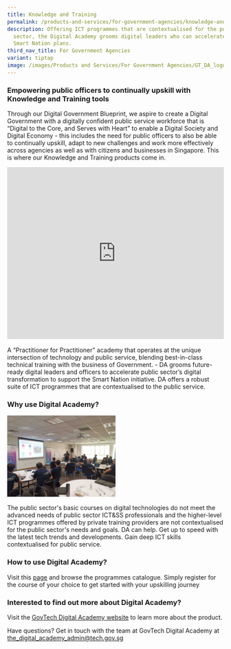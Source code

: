 ```yaml
---
title: Knowledge and Training
permalink: /products-and-services/for-government-agencies/knowledge-and-training/
description: Offering ICT programmes that are contextualised for the public
  sector, the Digital Academy grooms digital leaders who can accelerate our
  Smart Nation plans.
third_nav_title: For Government Agencies
variant: tiptap
image: /images/Products and Services/For Government Agencies/GT_DA_logo.png
---
```

<h3>Empowering public officers to continually upskill with Knowledge and Training tools</h3>
<p>Through our Digital Government Blueprint, we aspire to create a Digital
Government with a digitally confident public service workforce that is
“Digital to the Core, and Serves with Heart” to enable a Digital Society
and Digital Economy - this includes the need for public officers to also
be able to continually upskill, adapt to new challenges and work more effectively
across agencies as well as with citizens and businesses in Singapore. This
is where our Knowledge and Training products come in.</p>
<div class="iframe-wrapper">
<iframe style="max-width: 100%;" height="400" width="100%" allowfullscreen="true" frameborder="0" src="https://www.youtube.com/embed/o73wtjdPQi4?si=LCgMaYd9uerXx89Q"></iframe>
</div>
<p>A “Practitioner for Practitioner” academy that operates at the unique
intersection of technology and public service, blending best-in-class technical
training with the business of Government. - DA grooms future-ready digital
leaders and officers to accelerate public sector’s digital transformation
to support the Smart Nation initiative. DA offers a robust suite of ICT
programmes that are contextualised to the public service.</p>
<h3>Why use Digital Academy?</h3>
<div class="isomer-image-wrapper">
<img style="width: 50%;" height="auto" width="100%" alt="" src="/images/Products and Services/da_classroom.jpg">
</div>
<p>The public sector's basic courses on digital technologies do not meet
the advanced needs of public sector ICT&amp;SS professionals and the higher-level
ICT programmes offered by private training providers are not contextualised
for the public sector's needs and goals. DA can help. Get up to speed with
the latest tech trends and developments. Gain deep ICT skills contextualised
for public service.</p>
<h3>How to use Digital Academy?</h3>
<p>Visit this <a href="https://www.thedigitalacademy.tech.gov.sg/programmes" class="waffle-rich-text-link" rel="noopener noreferrer nofollow" target="_blank"><u>page</u></a> and
browse the programmes catalogue. Simply register for the course of your
choice to get started with your upskilling journey</p>
<h3>Interested to find out more about Digital Academy?</h3>
<p>Visit the <a href="https://www.thedigitalacademy.tech.gov.sg/" class="waffle-rich-text-link" rel="noopener noreferrer nofollow" target="_blank"><u>GovTech Digital Academy website</u></a> to
learn more about the product.</p>
<p>Have questions? Get in touch with the team at GovTech Digital Academy
at <a href="https://www.thedigitalacademy.tech.gov.sg/about-us/practitioners" rel="noopener noreferrer nofollow" target="_blank">the_digital_academy_admin@tech.gov.sg</a>
</p>
